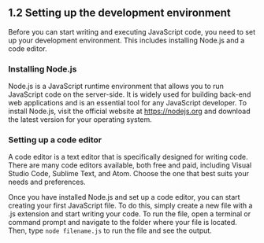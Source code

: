## 1.2 Setting up the development environment

Before you can start writing and executing JavaScript code, you need to set up your development environment.
This includes installing Node.js and a code editor.

### Installing Node.js

Node.js is a JavaScript runtime environment that allows you to run JavaScript code on the server-side. It is
widely used for building back-end web applications and is an essential tool for any JavaScript developer. To
install Node.js, visit the official website at https://nodejs.org and download the latest version for your
operating system.

### Setting up a code editor

A code editor is a text editor that is specifically designed for writing code. There are many code editors
available, both free and paid, including Visual Studio Code, Sublime Text, and Atom. Choose the one that best
suits your needs and preferences.

Once you have installed Node.js and set up a code editor, you can start creating your first JavaScript file. To
do this, simply create a new file with a .js extension and start writing your code. To run the file, open a terminal
or command prompt and navigate to the folder where your file is located. Then, type `node filename.js` to run the
file and see the output.

